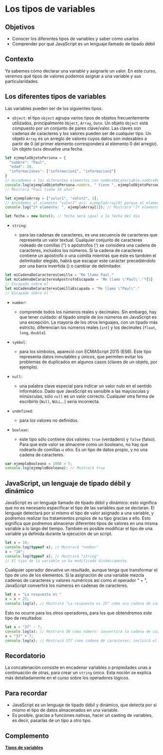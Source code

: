 # Los tipos de variables

## Objetivos

- Conocer los diferentes tipos de variables y saber cómo usarlos
- Comprender por qué JavaScript es un lenguaje llamado de tipado débil

## Contexto

Ya sabemos cómo declarar una variable y asignarle un valor. En este curso, veremos qué tipos de valores podemos asignar a una variable y sus particularidades.

## Los diferentes tipos de variables

Las variables pueden ser de los siguientes tipos:

- `object`: el tipo `object` agrupa varios tipos de objetos frecuentemente utilizados, principalmente `Object`, `Array`, `Date`. Un objeto `Object` está compuesto por un conjunto de pares clave/valor. Las claves son cadenas de caracteres y los valores pueden ser de cualquier tipo. Un objeto `Array` es un arreglo de valores cuyos datos son indexables a partir de 0 (el primer elemento corresponderá al elemento 0 del arreglo). Un objeto `Date` devuelve una fecha.

```javascript
let ejemploObjetoPersona = {
  "nombre": "Paul",
  "edad": 20,
  "informaciones": ["informacion1", "informacion2"]
}
// Accedemos a los diferentes elementos con nombreDeLaVariable.nombreDeLaClave
console.log(ejemploObjetoPersona.nombre, " tiene ", ejemploObjetoPersona.edad, " años");
// Mostrará "Paul tiene 20 años"
```

```javascript
let ejemploArray = ["valor1", "valor2", 3];
// Accedemos al elemento "valor1" así: ejemploArray[0] porque el elemento "valor1" está en el índice 0 del array.
console.log("2º elemento: ", ejemploArray[1]); // Mostrará "2º elemento: valor2"
```

```javascript
let fecha = new Date(); // fecha será igual a la fecha del día
```

- `string`:

    - para las cadenas de caracteres, es una secuencia de caracteres que representa un valor textual. Cualquier conjunto de caracteres rodeado de comillas (") o apóstrofos (') se considera una cadena de caracteres, incluidos los números. Si la cadena de caracteres contiene un apóstrofo o una comilla mientras que éste es también el delimitador elegido, habrá que escapar este carácter precediéndolo por una barra invertida (\) o cambiar de delimitador.

```javascript
let miCadenaDeCaracteresComilla = "Me llamo Paul."
let miCadenaDeCaracteresApostrofoEscapado = 'Me llamo \'Paul\'.'⁵[5]
// Escapado sobre el '
let miCadenaDeCaracteresComillaEscapada = "Me llamo \"Paul\"."
// Escapado sobre el "
```

- `number`:

    - comprende todos los números reales y decimales. Sin embargo, hay que tener cuidado: el tipado simple de los números en JavaScript es una excepción. La mayoría de los otros lenguajes, con un tipado más estricto, diferencian los números reales (`int`) y los decimales (`float`, `long`, `double`).

- `symbol`:

    - para los símbolos, apareció con ECMAScript 2015 (ES6). Este tipo representa datos inmutables y únicos, que permiten evitar los problemas de duplicados en algunos casos (claves de un objeto, por ejemplo).

- `null`:

    - una palabra clave especial para indicar un valor nulo en el sentido informático. Dado que JavaScript es sensible a las mayúsculas y minúsculas, sólo `null` es un valor correcto. Cualquier otra forma de escribirlo (`Null`, `NULL`...) sería incorrecta.

- `undefined`:

    - para los valores no definidos.

- `boolean`:

    - este tipo sólo contiene dos valores: `true` (verdadero) y `false` (falso). Para que este valor se almacene como un booleano, no hay que rodearlo de comillas u otro. Es un tipo de datos propio, y no una cadena de caracteres.

```javascript
var ejemploBooleano = 1000 > 5;
console.log(ejemploBooleano); // Mostrará true
```

## JavaScript, un lenguaje de tipado débil y dinámico

JavaScript es un lenguaje llamado de tipado débil y dinámico: esto significa que no es necesario especificar el tipo de las variables que se declaran. El lenguaje detectará por sí mismo el tipo de valor asignado a una variable, y podremos realizar los tratamientos propios de su tipo gracias a ello. Esto significa que podremos almacenar diferentes tipos de valores en una misma variable a lo largo del tiempo. También es posible modificar el tipo de una variable ya definida durante la ejecución de un script.

```javascript
let x = 10;
console.log(typeof x); // Mostrará "number"
x = "10";
console.log(typeof x); // Mostrará "string"
// El tipo de la variable se ha modificado dinámicamente.
```

Cualquier operador devuelve un resultado, aunque tenga que transformar el tipo de uno de los elementos. Si la asignación de una variable mezcla cadenas de caracteres y valores numéricos así como el operador " + ", JavaScript convertirá los números en cadenas de caracteres.

```javascript
let x = "La respuesta es "
x = x + 25;
console.log(x); // Mostrará "La respuesta es 25" como una cadena de caracteres
```

Esto no ocurre para los otros operadores, para los que obtendremos este tipo de resultados:

```javascript
let x = "37" - 7;
console.log(x); // Mostrará 30 como número: convertirá la cadena de caracteres en números para realizar la operación
x = "37" + 7;
console.log(x); // Mostrará 377 como cadena de caracteres: incluirá el 7 a continuación de la cadena de caracteres
```

## Recordatorio

La concatenación consiste en encadenar variables o propiedades unas a continuación de otras, para crear un `string` único. Esta noción se explica más detalladamente en el curso sobre los operadores lógicos.

## Para recordar

- JavaScript es un lenguaje de tipado débil y dinámico, que detecta por sí mismo el tipo de datos almacenados en una variable.
- Es posible, gracias a funciones nativas, hacer un casting de variables, es decir, pasarlas de un tipo a otro tipo.

## Complemento

**[Tipos de variables](https://developer.mozilla.org/fr/docs/Web/JavaScript/Data_structures)**